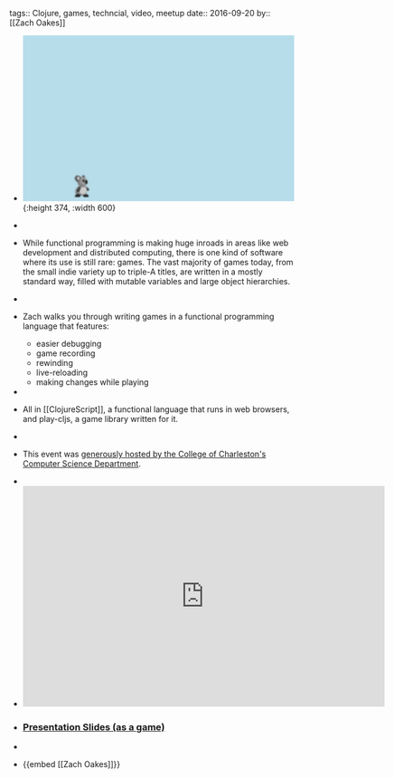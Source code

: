 tags:: Clojure, games, techncial, video, meetup
date:: 2016-09-20
by:: [[Zach Oakes]]

- ![Functional Game Development](../assets/FunctionalGameDevelopment.jpg){:height 374, :width 600}
-
- While functional programming is making huge inroads in areas like web development and distributed computing, there is one kind of software where its use is still rare: games. The vast majority of games today, from the small indie variety up to triple-A titles, are written in a mostly standard way, filled with mutable variables and large object hierarchies.
-
- Zach walks you through writing games in a functional programming language that features:
  
  * easier debugging
  * game recording
  * rewinding
  * live-reloading
  * making changes while playing
-
- All in [[ClojureScript]], a functional language that runs in web browsers, and play-cljs, a game library written for it.
-
- This event was [generously hosted by the College of Charleston's Computer Science Department](http://compsci.cofc.edu/).
-
- <iframe id="ytplayer" type="text/html" width="640" height="390"
    src="https://www.youtube.com/embed/vFbaUhCYO3Y?autoplay=0&origin=http://functional.sc"  frameborder="0"></iframe>
- ### [Presentation Slides (as a game)](https://oakes.github.io/functional-game-dev/)
-
- {{embed [[Zach Oakes]]}}